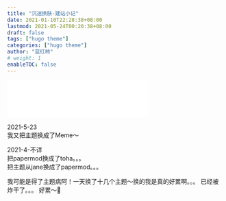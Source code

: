 ```yaml
---
title: "沉迷换肤-建站小记"
date: 2021-01-10T22:28:38+08:00
lastmod: 2021-05-24T00:20:38+08:00
draft: false
tags: ["hugo theme"]
categories: ["hugo theme"]
author: "蓝红柿"
# weight: 1
enableTOC: false
---
```

<iframe frameborder="no" border="0" marginwidth="0" marginheight="0" width=330 height=86 src="//music.163.com/outchain/player?type=2&id=1475596788&auto=1&height=66"></iframe>

2021-5-23  
我又把主题换成了Meme～ 

2021-4-不详  
把papermod换成了toha。。。  
把主题从jane换成了papermod。。。

我可能是得了主题病阿！一天换了十几个主题～换的我是真的好累啊。。。
已经被炸干了。。。
好累～🐶
